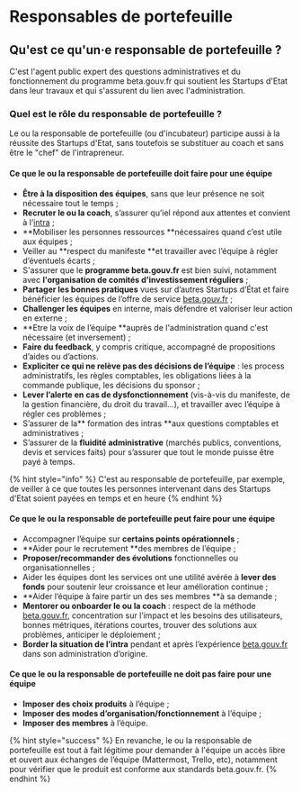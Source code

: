 # Responsables de portefeuille

## Qu'est ce qu'un·e responsable de portefeuille ? 

C'est l'agent public expert des questions administratives et du fonctionnement du programme beta.gouv.fr qui soutient les Startups d'Etat dans leur travaux et qui s'assurent du lien avec l'administration.

### Quel est le rôle du responsable de portefeuille ? 

Le ou la responsable de portefeuille (ou d'incubateur) participe aussi à la réussite des Startups d'Etat, sans toutefois se substituer au coach et sans être le "chef" de l'intrapreneur. 

#### Ce que le ou la responsable de portefeuille doit faire pour une équipe

* **Être à la disposition des équipes**, sans que leur présence ne soit nécessaire tout le temps ;
* **Recruter le ou la coach**, s’assurer qu’iel répond aux attentes et convient à l’[intra](http://intrapreneur.se) ;
* **Mobiliser les personnes ressources **nécessaires quand c’est utile aux équipes ;
* Veiller au **respect du manifeste **et travailler avec l’équipe à régler d’éventuels écarts ;
* S'assurer que le **programme beta.gouv.fr** est bien suivi, notamment avec **l'organisation de comités d'investissement réguliers** ;  
* **Partager les bonnes pratiques** vues sur d’autres Startups d’État et faire bénéficier les équipes de l’offre de service [beta.gouv.fr](http://beta.gouv.fr) ;
* **Challenger les équipes** en interne, mais défendre et valoriser leur action en externe ;
* **Etre la voix de l’équipe **auprès de l'administration quand c'est nécessaire (et inversement) ;
* **Faire du feedback**, y compris critique, accompagné de propositions d’aides ou d’actions.
* **Expliciter ce qui ne relève pas des décisions de l’équipe** : les process administratifs, les règles comptables, les obligations liées à la commande publique, les décisions du sponsor ;
* **Lever l’alerte en cas de dysfonctionnement** (vis-à-vis du manifeste, de la gestion financière, du droit du travail…), et travailler avec l’équipe à régler ces problèmes ;
* S’assurer de la** formation des intras **aux questions comptables et administratives ;
* S’assurer de la **fluidité administrative** (marchés publics, conventions, devis et services faits) pour s’assurer que tout le monde puisse être payé à temps.

{% hint style="info" %}
C'est au responsable de portefeuille, par exemple, de veiller à ce que toutes les personnes intervenant dans des Startups d'Etat soient payées en temps et en heure
{% endhint %}

#### Ce que le ou la responsable de portefeuille peut faire pour une équipe

* Accompagner l’équipe sur **certains points opérationnels** ;
* **Aider pour le recrutement **des membres de l’équipe ;
* **Proposer/recommander des évolutions** fonctionnelles ou organisationnelles ;
* Aider les équipes dont les services ont une utilité avérée à **lever des fonds** pour soutenir leur croissance et leur amélioration continue ;
* **Aider l’équipe à faire partir un des ses membres **à sa demande ;
* **Mentorer ou onboarder le ou la coach** : respect de la méthode [beta.gouv.fr](http://beta.gouv.fr), concentration sur l’impact et les besoins des utilisateurs, bonnes métriques, itérations courtes, trouver des solutions aux problèmes, anticiper le déploiement ;
* **Border la situation de l’intra** pendant et après l’expérience [beta.gouv.fr](http://beta.gouv.fr) dans son administration d’origine.

#### Ce que le ou la responsable de portefeuille ne doit pas faire pour une équipe

* **Imposer des choix produits** à l’équipe ;
* **Imposer des modes d’organisation/fonctionnement** à l’équipe ;
* **Imposer des membres** à l’équipe.

{% hint style="success" %}
En revanche, le ou la responsable de portefeuille est tout à fait légitime pour demander à l'équipe un accès libre et ouvert aux échanges de l’équipe (Mattermost, Trello, etc), notamment pour vérifier que le produit est conforme aux standards beta.gouv.fr.
{% endhint %}
